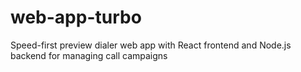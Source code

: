 # web-app-turbo
Speed-first preview dialer web app with React frontend and Node.js backend for managing call campaigns
